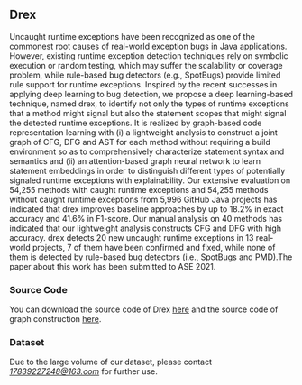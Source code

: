 ## Drex

Uncaught runtime exceptions have been recognized as one of the commonest root causes of real-world exception bugs in Java applications. However, existing runtime exception detection techniques rely on symbolic execution or random testing, which may suffer the scalability or coverage problem, while rule-based bug detectors (e.g., SpotBugs) provide limited rule support for runtime exceptions. Inspired by the recent successes in applying deep learning to bug detection, we propose a deep learning-based technique, named drex, to identify not only the types of runtime exceptions that a method might signal but also the statement scopes that might signal the detected runtime exceptions. It is realized by graph-based code representation learning with (i) a lightweight analysis to construct a joint graph of CFG, DFG and AST for each method without requiring a build environment so as to comprehensively characterize statement syntax and semantics and (ii) an attention-based graph neural network to learn statement embeddings in order to distinguish different types of potentially signaled runtime exceptions with explainability. Our extensive evaluation on 54,255 methods with caught runtime exceptions and  54,255 methods without caught runtime exceptions from  5,996 GitHub Java projects has indicated that  drex improves baseline approaches by up to  18.2\% in exact accuracy and  41.6\% in F1-score. Our manual analysis on  40 methods has indicated that our lightweight analysis constructs CFG and DFG with high accuracy.  drex detects  20 new uncaught runtime exceptions in  13 real-world projects,  7 of them have been confirmed and fixed, while none of them is detected by rule-based bug detectors (i.e., SpotBugs and PMD).The paper about this work has been submitted to ASE 2021.



### Source Code

You can download the source code of Drex [here](code.zip) and the source code of graph construction [here](GraphBuilderNew.zip).

### Dataset

Due to the large volume of our dataset, please contact *17839227248@163.com* for further use.

